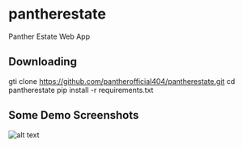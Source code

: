 # pantherestate
Panther Estate Web App

## Downloading
gti clone https://github.com/pantherofficial404/pantherestate.git
cd pantherestate
pip install -r requirements.txt

## Some Demo Screenshots
![alt text](https://github.com/pantherofficial404/pantherestate/blob/master/images/Screenshot%20from%202019-04-13%2008-19-58.png)

